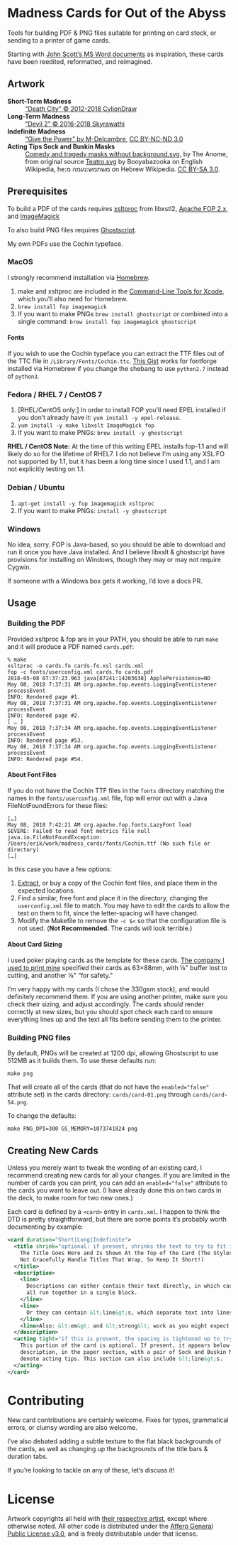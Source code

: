 # Madness Cards for Out of the Abyss

Tools for building PDF & PNG files suitable for printing on card stock, or
sending to a printer of game cards.

Starting with [John Scott’s MS Word
documents](https://drive.google.com/drive/folders/0B0Pt2Npati8kUDBDMGJpYXBjWVE)
as inspiration, these cards have been reedited, reformatted, and reimagined.

## Artwork

<dl>
  <dt><strong>Short-Term Madness</strong></dt>
  <dd><a href="https://cyliondraw.deviantart.com/art/Death-City-308883109">“Death City” © 2012-2018 CylionDraw</a></dd>
  <dt><strong>Long-Term Madness</strong></dt>
  <dd><a href="https://www.artstation.com/alexineskiba">“Devil 2” © 2016-2018 Skyrawathi</a></dd>
  <dt><strong>Indefinite Madness</strong></dt>
  <dd>
    <a href="https://m-delcambre.deviantart.com/art/Give-the-power-Cinematic-636055290">“Give
    the Power” by M-Delcambre</a>,
    <a href="https://creativecommons.org/licenses/by-nc-nd/3.0/">CC BY-NC-ND 3.0</a>
  </dd>
  <dt><strong>Acting Tips Sock and Buskin Masks</strong></dt>
  <dd>
    <a href="https://commons.wikimedia.org/w/index.php?curid=54724150">Comedy
    and tragedy masks without background.svg</a>, by The Anome, from original
    source <a href="//commons.wikimedia.org/wiki/File:Teatro.svg">Teatro.svg</a>
    by Booyabazooka on English Wikipedia, he:משתמש:נעמה מ on Hebrew Wikipedia.
    <a href="https://creativecommons.org/licenses/by-sa/3.0"
    title="Creative Commons Attribution-Share Alike 3.0">CC BY-SA 3.0</a>.
  </dd>
</dl>

## Prerequisites

To build a PDF of the cards requires
[xsltproc](http://xmlsoft.org/XSLT/xsltproc2.html) from libxstl2, [Apache FOP
2.x](https://xmlgraphics.apache.org/fop/), and [ImageMagick](https://www.imagemagick.org)

To also build PNG files requires [Ghostscript](https://www.ghostscript.com/).

My own PDFs use the Cochin typeface.

### MacOS

I strongly recommend installation via [Homebrew](https://brew.sh).

1. make and xsltproc are included in the
   [Command-Line Tools for Xcode](https://developer.apple.com/download/more/),
   which you’ll also need for Homebrew.
1. `brew install fop imagemagick`
1. If you want to make PNGs `brew install ghostscript` _or_ combined into a
   single command: `brew install fop imagemagick ghostscript`

#### Fonts

If you wish to use the Cochin typeface you can extract the TTF
files out of the TTC file in `/Library/Fonts/Cochin.ttc`. [This
Gist](https://gist.github.com/lilydjwg/8877450) works for fontforge installed
via Homebrew if you change the shebang to use `python2.7` instead of `python3`.

### Fedora / RHEL 7 / CentOS 7

1. [RHEL/CentOS only:] In order to install FOP you’ll need EPEL installed if you
   don’t already have it: `yum install -y epel-release`.
1. `yum install -y make libxslt ImageMagick fop`
1. If you want to make PNGs: `brew install -y ghostscript`

**RHEL / CentOS Note:** At the time of this writing EPEL installs fop-1.1 and
will likely do so for the lifetime of RHEL7. I do not believe I’m using any
XSL:FO not supported by 1.1, but it has been a long time since I used 1.1, and I
am not explicitly testing on 1.1.

### Debian / Ubuntu

1. `apt-get install -y fop imagemagick xsltproc`
1. If you want to make PNGs: `install -y ghostscript`

### Windows

No idea, sorry. FOP is Java-based, so you should be able to download and run it
once you have Java installed. And I believe libxslt & ghostscript have
provisions for installing on Windows, though they may or may not require Cygwin.

If someone with a Windows box gets it working, I’d love a docs PR.

## Usage

### Building the PDF

Provided xsltproc & fop are in your PATH, you should be able to run `make` and
it will produce a PDF named `cards.pdf`:

```
% make
xsltproc -o cards.fo cards-fo.xsl cards.xml
fop -c fonts/userconfig.xml cards.fo cards.pdf
2018-05-08 07:37:23.963 java[87241:14203638] ApplePersistence=NO
May 08, 2018 7:37:31 AM org.apache.fop.events.LoggingEventListener processEvent
INFO: Rendered page #1.
May 08, 2018 7:37:31 AM org.apache.fop.events.LoggingEventListener processEvent
INFO: Rendered page #2.
[ … ]
May 08, 2018 7:37:34 AM org.apache.fop.events.LoggingEventListener processEvent
INFO: Rendered page #53.
May 08, 2018 7:37:34 AM org.apache.fop.events.LoggingEventListener processEvent
INFO: Rendered page #54.
```

#### About Font Files

If you do not have the Cochin TTF files in the `fonts` directory matching the
names in the `fonts/userconfig.xml` file, fop will error out with a Java
FileNotFoundErrors for these files:

```
[…]
May 08, 2018 7:42:21 AM org.apache.fop.fonts.LazyFont load
SEVERE: Failed to read font metrics file null
java.io.FileNotFoundException: /Users/erik/work/madness_cards/fonts/Cochin.ttf (No such file or directory)
[…]
```

In this case you have a few options:

1. [Extract](#fonts), or buy a copy of the Cochin font files, and place them in
   the expected locations.
1. Find a similar, free font and place it in the directory, changing the
   `userconfig.xml` file to match. You may have to edit the cards to allow the
   text on them to fit, since the letter-spacing will have changed.
1. Modify the Makefile to remove the `-c $<` so that the configuration file is
   not used. (**Not Recommended.** The cards will look terrible.)

#### About Card Sizing

I used poker playing cards as the template for these cards. [The company I used
to print mine](http://www.makeplayingcards.com/) specified their cards as
63×88mm, with ⅛" buffer lost to cutting, and another ⅛" “for safety.”

I’m very happy with my cards (I chose the 330gsm stock), and would definitely
recommend them. If you are using another printer, make sure you check their
sizing, and adjust accordingly. The cards _should_ render correctly at new
sizes, but you should spot check each card to ensure everything lines up and the
text all fits before sending them to the printer.

### Building PNG files

By default, PNGs will be created at 1200 dpi, allowing Ghostscript to use 512MB
as it builds them. To use these defaults run:

```
make png
```

That will create all of the cards (that do not have the `enabled="false"`
attribute set) in the cards directory: `cards/card-01.png` through
`cards/card-54.png`.

To change the defaults:

```
make PNG_DPI=300 GS_MEMORY=1073741824 png
````

## Creating New Cards

Unless you merely want to tweak the wording of an existing card, I recommend
creating new cards for all your changes. If you are limited in the number of
cards you can print, you can add an `enabled="false"` attribute to the cards you
want to leave out. (I have already done this on two cards in the deck, to make
room for two new ones.)

Each card is defined by a `<card>` entry in `cards.xml`. I happen to think the
DTD is pretty straightforward, but there are some points it’s probably worth
documenting by example:

```xml
<card duration="Short|Long|Indefinite">
  <title shrink="optional: if present, shrinks the text to try to fit it on one line. Use sparingly.">
    The Title Goes Here and Is Shown At the Top of the Card (The Stylesheet Does
    Not Gracefully Handle Titles That Wrap, So Keep It Short!)
  </title>
  <description>
    <line>
      Descriptions can either contain their text directly, in which case it is
      all run together in a single block.
    </line>
    <line>
      Or they can contain &lt;line&gt;s, which separate text into lines.
    </line>
    <line>Also: &lt;em&gt; and &lt;strong&lt; work as you might expect.</line>
  </description>
  <acting tight="if this is present, the spacing is tightened up to try to help it fit in a tight space">
    This portion of the card is optional. If present, it appears below the
    description, in the paper section, with a pair of Sock and Buskin Masks to
    denote acting tips. This section can also include &lt;line&gt;s.
  </acting>
</card>
```

# Contributing

New card contributions are certainly welcome. Fixes for typos, grammatical
errors, or clumsy wording are also welcome.

I’ve also debated adding a subtle texture to the flat black backgrounds of the
cards, as well as changing up the backgrounds of the title bars & duration tabs.

If you’re looking to tackle on any of these, let’s discuss it!

# License

Artwork copyrights all held with [their respective artist](#artwork), except
where otherwise noted. All other code is distributed under the [Affero General
Public License v3.0](blob/master/LICENSE), and is freely distributable under
that license.
